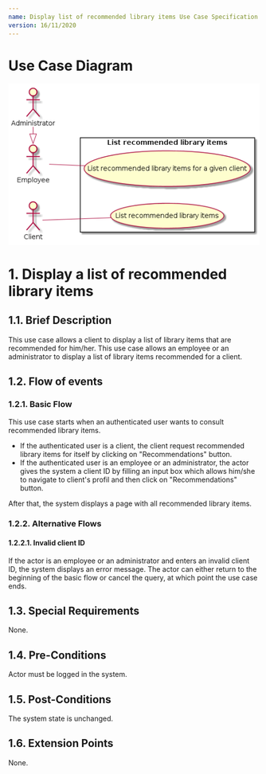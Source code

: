 ```yaml
---
name: Display list of recommended library items Use Case Specification
version: 16/11/2020
---
```


# Use Case Diagram

![use case diagram](./recommendation.png)

# 1. Display a list of recommended library items

## 1.1. Brief Description

This use case allows a client to display a list of library items that are recommended for him/her. This use case allows an employee or an administrator to display a list of library items recommended for a client.

## 1.2. Flow of events

### 1.2.1. Basic Flow

This use case starts when an authenticated user wants to consult recommended library items.

* If the authenticated user is a client, the client request recommended library items for itself by clicking on "Recommendations" button.
* If the authenticated user is an employee or an administrator, the actor gives the system a client ID by filling an input box which allows him/she to navigate to client's profil and then click on "Recommendations" button.

After that, the system displays a page with all recommended library items.

### 1.2.2. Alternative Flows

#### 1.2.2.1. Invalid client ID

If the actor is an employee or an administrator and enters an invalid client ID, the system displays an error message. The actor can either return to the beginning of the basic flow or cancel the query, at which point the use case ends.

## 1.3. Special Requirements

None.

## 1.4. Pre-Conditions

Actor must be logged in the system.

## 1.5. Post-Conditions

The system state is unchanged.

## 1.6. Extension Points

None.